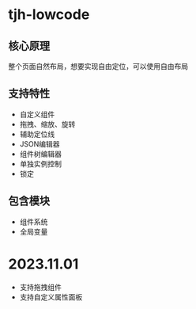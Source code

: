 # tjh-lowcode

## 核心原理

整个页面自然布局，想要实现自由定位，可以使用自由布局

## 支持特性
- 自定义组件
- 拖拽、缩放、旋转
- 辅助定位线
- JSON编辑器
- 组件树编辑器
- 单独实例控制
- 锁定

## 包含模块
- 组件系统
- 全局变量

# 2023.11.01
- 支持拖拽组件
- 支持自定义属性面板
